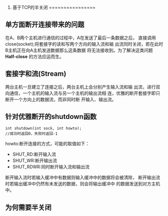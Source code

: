 1. 基于TCP的半关闭
================

## 单方面断开连接带来的问题
在A、B两个主机进行通信的过程中，A在发送了最后一条数据之后，
直接调用close(socket);将套接字的读和写两个方向的输入流和输
出流同时关闭，若在此时B主机正在向A主机发送数据那么这条数据
将无法接收到。为了解决这类问题 **Half-close** 的方法应运而生。

## 套接字和流(Stream)
两台主机一旦建立了连接之后，两台主机上会分别产生输入流和输
出流，进行双向通信，一个主机的输入流与另一个主机的输出流相
连，优雅的断开套接字即只断开一个方向上的数据流，而非同时断
开输入、输出流。

## 针对优雅断开的shutdown函数
```
int shutdown(int sock, int howto);
//成功时返回0，失败时返回-1
```
howto:断开连接的方式，可能的取值如下：
- SHUT_RD:断开输入流
- SHUT_WR:断开输出流
- SHUT_RDWR:同时断开输入流和输出流

断开输入流时若输入缓冲中有数据则输入缓冲中的数据将会被清除，
断开输出流时若输出缓冲中仍然有未发送的数据，则会将输出缓冲中
的数据发送到对方主机中。

## 为何需要半关闭

